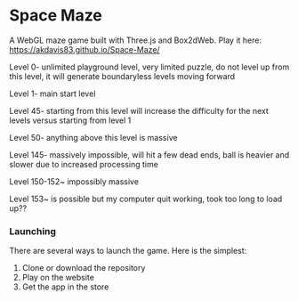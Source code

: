 # Space Maze

A WebGL maze game built with Three.js and Box2dWeb. Play it here: https://akdavis83.github.io/Space-Maze/

Level 0- unlimited playground level, very limited puzzle, do not level up from this level, it will generate boundaryless levels moving forward

Level 1- main start level

Level 45- starting from this level will increase the difficulty for the next levels versus starting from level 1

Level 50- anything above this level is massive

Level 145- massively impossible, will hit a few dead ends, ball is heavier and slower due to increased processing time

Level 150-152~ impossibly massive

Level 153~ is possible but my computer quit working, took too long to load up??

### Launching

There are several ways to launch the game. Here is the simplest:

1. Clone or download the repository
2. Play on the website
3. Get the app in the store
